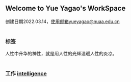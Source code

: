 ## Welcome to Yue Yagao's WorkSpace
创建日期2022.03.14，使用邮箱yueyagao@nuaa.edu.cn<br/>
<br/>
### 标签
人性中升华的神性，就是用人性的光辉温暖人性的炎凉。<br/>
<br/>
### 工作  <a href="/intelligence.html">intelligence</a>
